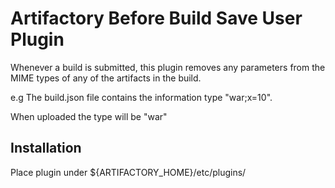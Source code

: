 Artifactory Before Build Save User Plugin
=========================================

Whenever a build is submitted, this plugin removes any parameters from the MIME
types of any of the artifacts in the build.

e.g The build.json file contains the information type "war;x=10".
 
When uploaded the type will be "war"

Installation
------------

Place plugin under ${ARTIFACTORY_HOME}/etc/plugins/